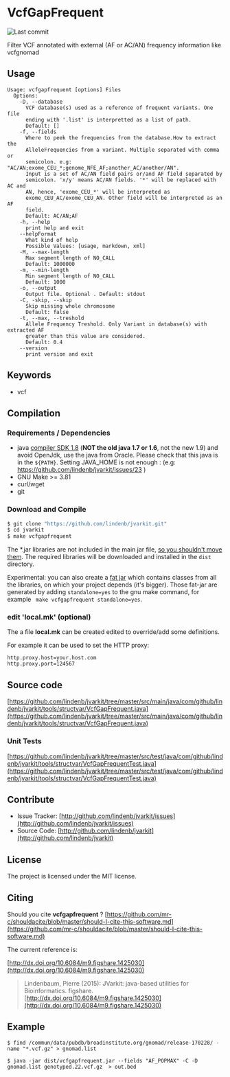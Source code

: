 # VcfGapFrequent

![Last commit](https://img.shields.io/github/last-commit/lindenb/jvarkit.png)

Filter VCF annotated with external (AF or AC/AN) frequency information like vcfgnomad


## Usage

```
Usage: vcfgapfrequent [options] Files
  Options:
    -D, --database
      VCF database(s) used as a reference of frequent variants. One file 
      ending with '.list' is interpretted as a list of path.
      Default: []
    -f, --fields
      Where to peek the frequencies from the database.How to extract the 
      AlleleFrequencies from a variant. Multiple separated with comma or 
      semicolon. e.g: "AC/AN;exome_CEU_*;genome_NFE_AF;another_AC/another/AN". 
      Input is a set of AC/AN field pairs or/and AF field separated by 
      semicolon. 'x/y' means AC/AN fields. '*' will be replaced with AC and 
      AN, hence, 'exome_CEU_*' will be interpreted as 
      exome_CEU_AC/exome_CEU_AN. Other field will be interpreted as an AF 
      field. 
      Default: AC/AN;AF
    -h, --help
      print help and exit
    --helpFormat
      What kind of help
      Possible Values: [usage, markdown, xml]
    -M, --max-length
      Max segment length of NO_CALL
      Default: 1000000
    -m, --min-length
      Min segment length of NO_CALL
      Default: 1000
    -o, --output
      Output file. Optional . Default: stdout
    -C, -skip, --skip
      Skip missing whole chromosome
      Default: false
    -t, --max, --treshold
      Allele Frequency Treshold. Only Variant in database(s) with extracted AF 
      greater than this value are considered.
      Default: 0.4
    --version
      print version and exit

```


## Keywords

 * vcf


## Compilation

### Requirements / Dependencies

* java [compiler SDK 1.8](http://www.oracle.com/technetwork/java/index.html) (**NOT the old java 1.7 or 1.6**, not the new 1.9) and avoid OpenJdk, use the java from Oracle. Please check that this java is in the `${PATH}`. Setting JAVA_HOME is not enough : (e.g: https://github.com/lindenb/jvarkit/issues/23 )
* GNU Make >= 3.81
* curl/wget
* git


### Download and Compile

```bash
$ git clone "https://github.com/lindenb/jvarkit.git"
$ cd jvarkit
$ make vcfgapfrequent
```

The *.jar libraries are not included in the main jar file, [so you shouldn't move them](https://github.com/lindenb/jvarkit/issues/15#issuecomment-140099011 ).
The required libraries will be downloaded and installed in the `dist` directory.

Experimental: you can also create a [fat jar](https://stackoverflow.com/questions/19150811/) which contains classes from all the libraries, on which your project depends (it's bigger). Those fat-jar are generated by adding `standalone=yes` to the gnu make command, for example ` make vcfgapfrequent standalone=yes`.

### edit 'local.mk' (optional)

The a file **local.mk** can be created edited to override/add some definitions.

For example it can be used to set the HTTP proxy:

```
http.proxy.host=your.host.com
http.proxy.port=124567
```
## Source code 

[https://github.com/lindenb/jvarkit/tree/master/src/main/java/com/github/lindenb/jvarkit/tools/structvar/VcfGapFrequent.java](https://github.com/lindenb/jvarkit/tree/master/src/main/java/com/github/lindenb/jvarkit/tools/structvar/VcfGapFrequent.java)

### Unit Tests

[https://github.com/lindenb/jvarkit/tree/master/src/test/java/com/github/lindenb/jvarkit/tools/structvar/VcfGapFrequentTest.java](https://github.com/lindenb/jvarkit/tree/master/src/test/java/com/github/lindenb/jvarkit/tools/structvar/VcfGapFrequentTest.java)


## Contribute

- Issue Tracker: [http://github.com/lindenb/jvarkit/issues](http://github.com/lindenb/jvarkit/issues)
- Source Code: [http://github.com/lindenb/jvarkit](http://github.com/lindenb/jvarkit)

## License

The project is licensed under the MIT license.

## Citing

Should you cite **vcfgapfrequent** ? [https://github.com/mr-c/shouldacite/blob/master/should-I-cite-this-software.md](https://github.com/mr-c/shouldacite/blob/master/should-I-cite-this-software.md)

The current reference is:

[http://dx.doi.org/10.6084/m9.figshare.1425030](http://dx.doi.org/10.6084/m9.figshare.1425030)

> Lindenbaum, Pierre (2015): JVarkit: java-based utilities for Bioinformatics. figshare.
> [http://dx.doi.org/10.6084/m9.figshare.1425030](http://dx.doi.org/10.6084/m9.figshare.1425030)


## Example

```
$ find /commun/data/pubdb/broadinstitute.org/gnomad/release-170228/ -name "*.vcf.gz" > gnomad.list

$ java -jar dist/vcfgapfrequent.jar --fields "AF_POPMAX" -C -D gnomad.list genotyped.22.vcf.gz  > out.bed

```


